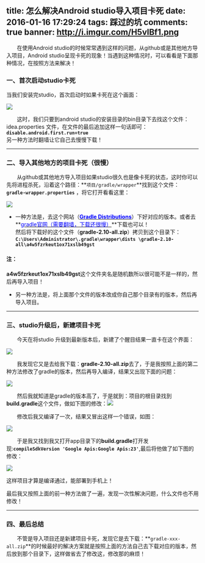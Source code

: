 title: 怎么解决Android studio导入项目卡死
date: 2016-01-16 17:29:24
tags: 踩过的坑
comments: true
banner: http://i.imgur.com/H5vlBf1.png
---
&nbsp;&nbsp;&nbsp;&nbsp;&nbsp;&nbsp;&nbsp;在使用Android studio的时候常常遇到这样的问题，从github或是其他地方导入项目，Android studio呈现卡死的现象！当遇到这种情况时，可以看看是下面那种情况，在按照方法来解决！
<!--more-->
### 一、首次启动studio卡死
当我们安装完studio，首次启动时如果卡死在这个画面：    

![](http://i.imgur.com/jdKiv1t.png)  

&nbsp;&nbsp;&nbsp;&nbsp;&nbsp;&nbsp;&nbsp;这时，我们只要到android studio的安装目录的bin目录下去找这个文件：idea.properties 文件，在文件的最后追加这样一句话即可：**`disable.android.first.run=true`**  
另一种方法时翻墙让它自己去慢慢下载！
***
### 二、导入其他地方的项目卡死（很慢）
&nbsp;&nbsp;&nbsp;&nbsp;&nbsp;&nbsp;&nbsp;从github或其他地方导入项目如果studio很久也是像卡死的状态，这时你可以先将进程杀死，沿着这个路径：**`项目/gradle/wrapper`**找到这个文件： **`gradle-wrapper.properties`** ，将它打开看看这里： 
 
![](http://i.imgur.com/KDJQrId.png)  

* 一种方法是，去这个网站（**[<font color=#0000FF>Gradle Distributions</font>](http://services.gradle.org/distributions)**）下好对应的版本。或者去**[<font color=#0000FF>gradle官网（需要翻墙，下载还很慢）</font>](http://gradle.org/gradle-download/)**下载也可以！  
然后将下载好的这个文件（**gradle-2.10-all.zip**）拷贝到这个目录下： **`C:\Users\Administrator\.gradle\wrapper\dists
\gradle-2.10-all\a4w5fzrkeut1ox71xslb49gst`**  
#### **注：**
**a4w5fzrkeut1ox71xslb49gst**这个文件夹名是随机数所以很可能不是一样的，然后再导入项目！

* 另一种方法是，将上面那个文件的版本改成你自己那个目录有的版本，然后再导入项目。
***
### 三、studio升级后，新建项目卡死
&nbsp;&nbsp;&nbsp;&nbsp;&nbsp;&nbsp;&nbsp;今天在将studio 升级到最新版本后，新建了个醒目结果一直卡在这个界面：

![](http://i.imgur.com/cLtq9kE.png)  

&nbsp;&nbsp;&nbsp;&nbsp;&nbsp;&nbsp;&nbsp;我发现它又是去给我下载：**gradle-2.10-all.zip**去了，于是我按照上面的第二种方法修改了gradle的版本，然后再导入编译，结果又出现下面的问题：

![](http://i.imgur.com/FTZDR3B.png) 

&nbsp;&nbsp;&nbsp;&nbsp;&nbsp;&nbsp;&nbsp;然后我就知道是gradle的版本高了，于是就到：项目的根目录找到**build.gradle**这个文件，做如下图的修改：![](http://i.imgur.com/jP1rHT9.png)

&nbsp;&nbsp;&nbsp;&nbsp;&nbsp;&nbsp;&nbsp;修改后我又编译了一次，结果又冒出这样一个错误，如图：

![](http://i.imgur.com/2lu2bK9.png)

&nbsp;&nbsp;&nbsp;&nbsp;&nbsp;&nbsp;&nbsp;于是我又找到我又打开app目录下的**build.gradle**打开发现:**`compileSdkVersion 'Google Apis:Google Apis:23'`**,最后将他做了如下图的修改：

![](http://i.imgur.com/o6gH25d.png)

这样项目才算是编译通过，能部署到手机上！

最后我又按照上面的前一种方法做了一遍，发现一次性解决问题，什么文件也不用修改！
***
### 四、最后总结
&nbsp;&nbsp;&nbsp;&nbsp;&nbsp;&nbsp;&nbsp;不管是导入项目还是新建项目卡死，发现它是去下载：**`gradle-xxx-all.zip`**的时候最好的解决方案就是按照上面的方法自己去下载对应的版本，然后放到那个目录下，这样做省去了修改这，修改那的麻烦！





